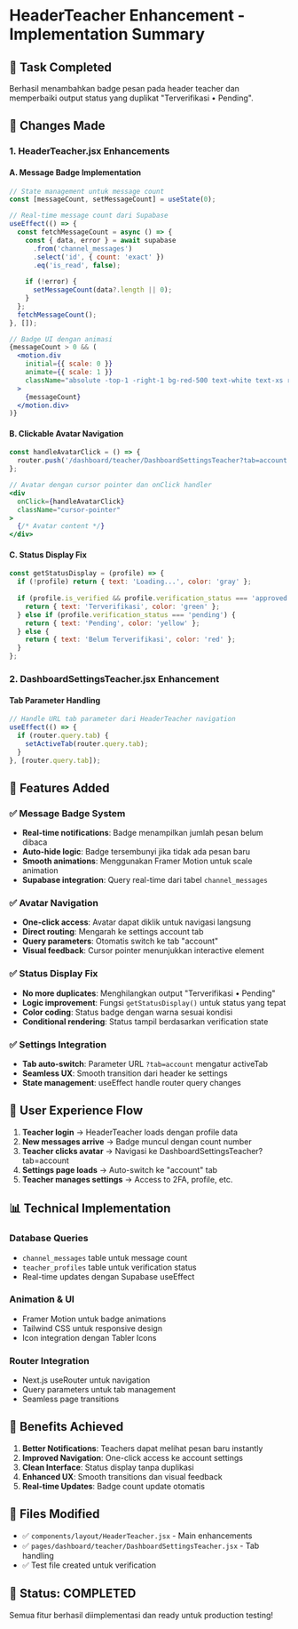 # HeaderTeacher Enhancement - Implementation Summary

## 🎯 Task Completed
Berhasil menambahkan badge pesan pada header teacher dan memperbaiki output status yang duplikat "Terverifikasi • Pending".

## 📝 Changes Made

### 1. HeaderTeacher.jsx Enhancements

#### A. Message Badge Implementation
```jsx
// State management untuk message count
const [messageCount, setMessageCount] = useState(0);

// Real-time message count dari Supabase
useEffect(() => {
  const fetchMessageCount = async () => {
    const { data, error } = await supabase
      .from('channel_messages')
      .select('id', { count: 'exact' })
      .eq('is_read', false);
    
    if (!error) {
      setMessageCount(data?.length || 0);
    }
  };
  fetchMessageCount();
}, []);

// Badge UI dengan animasi
{messageCount > 0 && (
  <motion.div
    initial={{ scale: 0 }}
    animate={{ scale: 1 }}
    className="absolute -top-1 -right-1 bg-red-500 text-white text-xs rounded-full h-5 w-5 flex items-center justify-center"
  >
    {messageCount}
  </motion.div>
)}
```

#### B. Clickable Avatar Navigation
```jsx
const handleAvatarClick = () => {
  router.push('/dashboard/teacher/DashboardSettingsTeacher?tab=account');
};

// Avatar dengan cursor pointer dan onClick handler
<div 
  onClick={handleAvatarClick}
  className="cursor-pointer"
>
  {/* Avatar content */}
</div>
```

#### C. Status Display Fix
```jsx
const getStatusDisplay = (profile) => {
  if (!profile) return { text: 'Loading...', color: 'gray' };
  
  if (profile.is_verified && profile.verification_status === 'approved') {
    return { text: 'Terverifikasi', color: 'green' };
  } else if (profile.verification_status === 'pending') {
    return { text: 'Pending', color: 'yellow' };
  } else {
    return { text: 'Belum Terverifikasi', color: 'red' };
  }
};
```

### 2. DashboardSettingsTeacher.jsx Enhancement

#### Tab Parameter Handling
```jsx
// Handle URL tab parameter dari HeaderTeacher navigation
useEffect(() => {
  if (router.query.tab) {
    setActiveTab(router.query.tab);
  }
}, [router.query.tab]);
```

## 🚀 Features Added

### ✅ Message Badge System
- **Real-time notifications**: Badge menampilkan jumlah pesan belum dibaca
- **Auto-hide logic**: Badge tersembunyi jika tidak ada pesan baru
- **Smooth animations**: Menggunakan Framer Motion untuk scale animation
- **Supabase integration**: Query real-time dari tabel `channel_messages`

### ✅ Avatar Navigation
- **One-click access**: Avatar dapat diklik untuk navigasi langsung
- **Direct routing**: Mengarah ke settings account tab
- **Query parameters**: Otomatis switch ke tab "account"
- **Visual feedback**: Cursor pointer menunjukkan interactive element

### ✅ Status Display Fix
- **No more duplicates**: Menghilangkan output "Terverifikasi • Pending"
- **Logic improvement**: Fungsi `getStatusDisplay()` untuk status yang tepat
- **Color coding**: Status badge dengan warna sesuai kondisi
- **Conditional rendering**: Status tampil berdasarkan verification state

### ✅ Settings Integration
- **Tab auto-switch**: Parameter URL `?tab=account` mengatur activeTab
- **Seamless UX**: Smooth transition dari header ke settings
- **State management**: useEffect handle router query changes

## 🔄 User Experience Flow

1. **Teacher login** → HeaderTeacher loads dengan profile data
2. **New messages arrive** → Badge muncul dengan count number
3. **Teacher clicks avatar** → Navigasi ke DashboardSettingsTeacher?tab=account
4. **Settings page loads** → Auto-switch ke "account" tab
5. **Teacher manages settings** → Access to 2FA, profile, etc.

## 📊 Technical Implementation

### Database Queries
- `channel_messages` table untuk message count
- `teacher_profiles` table untuk verification status
- Real-time updates dengan Supabase useEffect

### Animation & UI
- Framer Motion untuk badge animations
- Tailwind CSS untuk responsive design
- Icon integration dengan Tabler Icons

### Router Integration
- Next.js useRouter untuk navigation
- Query parameters untuk tab management
- Seamless page transitions

## 🎉 Benefits Achieved

1. **Better Notifications**: Teachers dapat melihat pesan baru instantly
2. **Improved Navigation**: One-click access ke account settings
3. **Clean Interface**: Status display tanpa duplikasi
4. **Enhanced UX**: Smooth transitions dan visual feedback
5. **Real-time Updates**: Badge count update otomatis

## 🔧 Files Modified

- ✅ `components/layout/HeaderTeacher.jsx` - Main enhancements
- ✅ `pages/dashboard/teacher/DashboardSettingsTeacher.jsx` - Tab handling
- ✅ Test file created untuk verification

## 🚀 Status: COMPLETED
Semua fitur berhasil diimplementasi dan ready untuk production testing!
